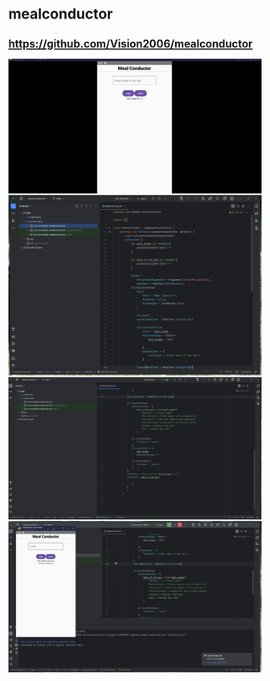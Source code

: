 # mealconductor
##  https://github.com/Vision2006/mealconductor
![image alt](https://github.com/Vision2006/mealconductor/blob/43a9b2e10a2fe329af43c4033a25f7657c5b5fc1/meal%20conductorrr.PNG)
![image alt](https://github.com/Vision2006/mealconductor/blob/e8378c6b2d93a4d7f5af5f46cfeacfd2141ed973/meal%20conducter.PNG)
![image alt](https://github.com/Vision2006/mealconductor/blob/578e73dccda701e9eaf464bf7a55d73a94780e88/meal%20conductorr.PNG)
![image alt](https://github.com/Vision2006/mealconductor/blob/ddd406bb153c8b3691d7d8ed425726f7b62265ff/unknown%20day%20time.PNG)
